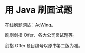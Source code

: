 # 用 Java 刷面试题

在线刷题网站：[AcWing](https://www.acwing.com/problem)。

刷刷剑指 Offer、各大公司面试题等。

剑指 Offer 题目编号以原书第二版为准。
